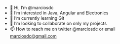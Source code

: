 - 👋 Hi, I’m @marciosdc
- 👀 I’m interested in Java, Angular and Electronics
- 🌱 I’m currently learning Git
- 💞️ I’m looking to collaborate on only my projects
- 📫 How to reach me on twitter @marciosdc or email marciosdc@gmail.com

<!---
marciosdc/marciosdc is a ✨ special ✨ repository because its `README.md` (this file) appears on your GitHub profile.
You can click the Preview link to take a look at your changes.
--->
